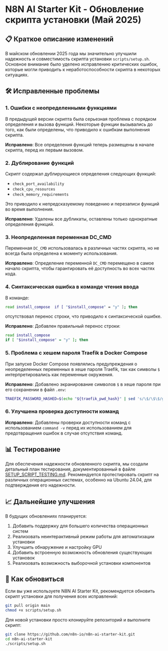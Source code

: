 # N8N AI Starter Kit - Обновление скрипта установки (Май 2025)

## 📋 Краткое описание изменений

В майском обновлении 2025 года мы значительно улучшили надежность и совместимость скрипта установки `scripts/setup.sh`. Основное внимание было уделено исправлению критических ошибок, которые могли приводить к неработоспособности скрипта в некоторых ситуациях.

## 🛠️ Исправленные проблемы

### 1. Ошибки с неопределенными функциями

В предыдущей версии скрипта была серьезная проблема с порядком определения и вызова функций. Некоторые функции вызывались до того, как были определены, что приводило к ошибкам выполнения скрипта.

**Исправлено**: Все определения функций теперь размещены в начале скрипта, перед их первым вызовом.

### 2. Дублирование функций

Скрипт содержал дублирующиеся определения следующих функций:
- `check_port_availability`
- `check_cpu_resources`
- `check_memory_requirements`

Это приводило к непредсказуемому поведению и перезаписи функций во время выполнения.

**Исправлено**: Удалены все дубликаты, оставлены только однократные определения функций.

### 3. Неопределенная переменная DC_CMD

Переменная `DC_CMD` использовалась в различных частях скрипта, но не всегда была определена к моменту использования.

**Исправлено**: Определение переменной `DC_CMD` перемещено в самое начало скрипта, чтобы гарантировать её доступность во всех частях кода.

### 4. Синтаксическая ошибка в команде чтения ввода

В команде:
```bash
read install_compose  if [ "$install_compose" = "y" ]; then
```
отсутствовал перенос строки, что приводило к синтаксической ошибке.

**Исправлено**: Добавлен правильный перенос строки:
```bash
read install_compose
if [ "$install_compose" = "y" ]; then
```

### 5. Проблема с хешем пароля Traefik в Docker Compose

При запуске Docker Compose появлялись предупреждения о неопределенных переменных в хеше пароля Traefik, так как символы `$` интерпретировались как переменные окружения.

**Исправлено**: Добавлено экранирование символов `$` в хеше пароля при его сохранении в файл `.env`:
```bash
TRAEFIK_PASSWORD_HASHED=$(echo "${traefik_pwd_hash}" | sed 's/\$/\$\$/g')
```

### 6. Улучшена проверка доступности команд

**Исправлено**: Добавлены проверки доступности команд с использованием `command -v` перед их использованием для предотвращения ошибок в случае отсутствия команд.

## 📊 Тестирование

Для обеспечения надежности обновленного скрипта, мы создали детальный план тестирования, документированный в файле [SETUP_SCRIPT_TESTING.md](./SETUP_SCRIPT_TESTING.md). Рекомендуется протестировать скрипт на различных операционных системах, особенно на Ubuntu 24.04, для подтверждения его надежности.

## 📈 Дальнейшие улучшения

В будущих обновлениях планируется:

1. Добавить поддержку для большего количества операционных систем
2. Реализовать неинтерактивный режим работы для автоматизации установки
3. Улучшить обнаружение и настройку GPU
4. Добавить встроенную возможность обновления существующих установок
5. Реализовать возможность выборочной установки компонентов

## 🔄 Как обновиться

Если вы уже используете N8N AI Starter Kit, рекомендуется обновить скрипт установки для получения всех исправлений:

```bash
git pull origin main
chmod +x scripts/setup.sh
```

Для новой установки просто клонируйте репозиторий и выполните скрипт:

```bash
git clone https://github.com/n8n-io/n8n-ai-starter-kit.git
cd n8n-ai-starter-kit
./scripts/setup.sh
```
